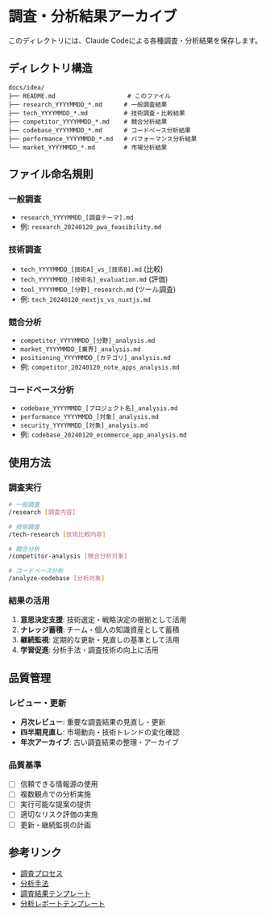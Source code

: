 # 調査・分析結果アーカイブ

このディレクトリには、Claude Codeによる各種調査・分析結果を保存します。

## ディレクトリ構造

```
docs/idea/
├── README.md                    # このファイル
├── research_YYYYMMDD_*.md      # 一般調査結果
├── tech_YYYYMMDD_*.md          # 技術調査・比較結果
├── competitor_YYYYMMDD_*.md    # 競合分析結果
├── codebase_YYYYMMDD_*.md      # コードベース分析結果
├── performance_YYYYMMDD_*.md   # パフォーマンス分析結果
└── market_YYYYMMDD_*.md        # 市場分析結果
```

## ファイル命名規則

### 一般調査
- `research_YYYYMMDD_[調査テーマ].md`
- 例: `research_20240120_pwa_feasibility.md`

### 技術調査
- `tech_YYYYMMDD_[技術A]_vs_[技術B].md` (比較)
- `tech_YYYYMMDD_[技術名]_evaluation.md` (評価)
- `tool_YYYYMMDD_[分野]_research.md` (ツール調査)
- 例: `tech_20240120_nextjs_vs_nuxtjs.md`

### 競合分析
- `competitor_YYYYMMDD_[分野]_analysis.md`
- `market_YYYYMMDD_[業界]_analysis.md`
- `positioning_YYYYMMDD_[カテゴリ]_analysis.md`
- 例: `competitor_20240120_note_apps_analysis.md`

### コードベース分析
- `codebase_YYYYMMDD_[プロジェクト名]_analysis.md`
- `performance_YYYYMMDD_[対象]_analysis.md`
- `security_YYYYMMDD_[対象]_analysis.md`
- 例: `codebase_20240120_ecommerce_app_analysis.md`

## 使用方法

### 調査実行
```bash
# 一般調査
/research [調査内容]

# 技術調査
/tech-research [技術比較内容]

# 競合分析
/competitor-analysis [競合分析対象]

# コードベース分析
/analyze-codebase [分析対象]
```

### 結果の活用
1. **意思決定支援**: 技術選定・戦略決定の根拠として活用
2. **ナレッジ蓄積**: チーム・個人の知識資産として蓄積
3. **継続監視**: 定期的な更新・見直しの基準として活用
4. **学習促進**: 分析手法・調査技術の向上に活用

## 品質管理

### レビュー・更新
- **月次レビュー**: 重要な調査結果の見直し・更新
- **四半期見直し**: 市場動向・技術トレンドの変化確認
- **年次アーカイブ**: 古い調査結果の整理・アーカイブ

### 品質基準
- [ ] 信頼できる情報源の使用
- [ ] 複数観点での分析実施
- [ ] 実行可能な提案の提供
- [ ] 適切なリスク評価の実施
- [ ] 更新・継続監視の計画

## 参考リンク

- [調査プロセス](../workflow/research-process.md)
- [分析手法](../workflow/analysis-methods.md)
- [調査結果テンプレート](../templates/research-template.md)
- [分析レポートテンプレート](../templates/analysis-report.md)